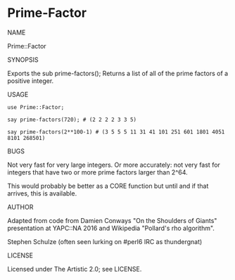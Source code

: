 # Prime-Factor

NAME

Prime::Factor

SYNOPSIS

Exports the sub prime-factors();
Returns a list of all of the prime factors of a positive integer.

USAGE

    use Prime::Factor;

    say prime-factors(720); # (2 2 2 2 3 3 5)

    say prime-factors(2**100-1) # (3 5 5 5 11 31 41 101 251 601 1801 4051 8101 268501)


BUGS

Not very fast for very large integers. Or more accurately: not very fast for
integers that have two or more prime factors larger than 2^64.

This would probably be better as a CORE function but until and if that arrives,
this is available.

AUTHOR

Adapted from code from Damien Conways "On the Shoulders of Giants"
presentation at YAPC::NA 2016 and Wikipedia "Pollard's rho algorithm".

Stephen Schulze (often seen lurking on #perl6 IRC as thundergnat)

LICENSE

Licensed under The Artistic 2.0; see LICENSE.
